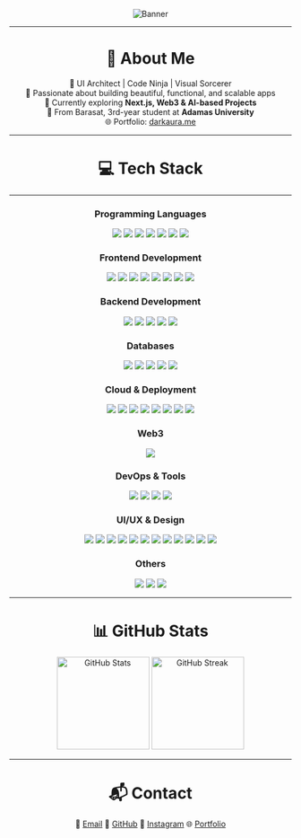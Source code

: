 <div align="center">

![Banner](https://readme-typing-svg.herokuapp.com/?center=true&vCenter=true&multiline=true&width=700&height=100&lines=Hi+There!+I'm+Tushar+Kanti+Dey;UI+Architect+%7C+Code+Ninja+%7C+Visual+Sorcerer;Crafting+Elegant+Experiences+One+Pixel+at+a+Time)

---

# 💫 About Me
🎯 UI Architect | Code Ninja | Visual Sorcerer  
🚀 Passionate about building beautiful, functional, and scalable apps  
🌱 Currently exploring **Next.js, Web3 & AI-based Projects**  
📍 From Barasat, 3rd-year student at **Adamas University**  
🌐 Portfolio: [darkaura.me](https://darkaura.me)

---

# 💻 Tech Stack
<hr/>

<!-- Programming Languages -->
<h3 align="center">Programming Languages</h3>
<p align="center">
  <img src="https://img.shields.io/badge/c-%2300599C.svg?style=for-the-badge&logo=c&logoColor=white"/>
  <img src="https://img.shields.io/badge/c++-%2300599C.svg?style=for-the-badge&logo=c%2B%2B&logoColor=white"/>
  <img src="https://img.shields.io/badge/java-%23ED8B00.svg?style=for-the-badge&logo=java&logoColor=white"/>
  <img src="https://img.shields.io/badge/python-%233776AB.svg?style=for-the-badge&logo=python&logoColor=FFD43B"/>
  <img src="https://img.shields.io/badge/javascript-%23F7DF1E.svg?style=for-the-badge&logo=javascript&logoColor=black"/>
  <img src="https://img.shields.io/badge/typescript-%23007ACC.svg?style=for-the-badge&logo=typescript&logoColor=white"/>
  <img src="https://img.shields.io/badge/powershell-%235391FE.svg?style=for-the-badge&logo=powershell&logoColor=white"/>
</p>

<!-- Frontend Development -->
<h3 align="center">Frontend Development</h3>
<p align="center">
  <img src="https://img.shields.io/badge/html5-%23E34F26.svg?style=for-the-badge&logo=html5&logoColor=white"/>
  <img src="https://img.shields.io/badge/css3-%231572B6.svg?style=for-the-badge&logo=css3&logoColor=white"/>
  <img src="https://img.shields.io/badge/sass-%23CC6699.svg?style=for-the-badge&logo=sass&logoColor=white"/>
  <img src="https://img.shields.io/badge/tailwindcss-%2338B2AC.svg?style=for-the-badge&logo=tailwind-css&logoColor=white"/>
  <img src="https://img.shields.io/badge/next.js-%23000000.svg?style=for-the-badge&logo=next.js&logoColor=white"/>
  <img src="https://img.shields.io/badge/react%20native-%2320232a.svg?style=for-the-badge&logo=react&logoColor=61DAFB"/>
  <img src="https://img.shields.io/badge/radix%20ui-%2320232a.svg?style=for-the-badge&logo=radix-ui&logoColor=white"/>
  <img src="https://img.shields.io/badge/webpack-%238DD6F9.svg?style=for-the-badge&logo=webpack&logoColor=black"/>
</p>

<!-- Backend Development -->
<h3 align="center">Backend Development</h3>
<p align="center">
  <img src="https://img.shields.io/badge/node.js-%23339933.svg?style=for-the-badge&logo=node.js&logoColor=white"/>
  <img src="https://img.shields.io/badge/nodemon-%2376D04B.svg?style=for-the-badge&logo=nodemon&logoColor=white"/>
  <img src="https://img.shields.io/badge/npm-%23CB3837.svg?style=for-the-badge&logo=npm&logoColor=white"/>
  <img src="https://img.shields.io/badge/nestjs-%23E0234E.svg?style=for-the-badge&logo=nestjs&logoColor=white"/>
  <img src="https://img.shields.io/badge/jwt-%23000000.svg?style=for-the-badge&logo=json-web-tokens&logoColor=white"/>
</p>

<!-- Databases -->
<h3 align="center">Databases</h3>
<p align="center">
  <img src="https://img.shields.io/badge/mongodb-%2347A248.svg?style=for-the-badge&logo=mongodb&logoColor=white"/>
  <img src="https://img.shields.io/badge/mysql-%2300758F.svg?style=for-the-badge&logo=mysql&logoColor=white"/>
  <img src="https://img.shields.io/badge/redis-%23DC382D.svg?style=for-the-badge&logo=redis&logoColor=white"/>
  <img src="https://img.shields.io/badge/supabase-%233FCF8E.svg?style=for-the-badge&logo=supabase&logoColor=white"/>
  <img src="https://img.shields.io/badge/prisma-%23000000.svg?style=for-the-badge&logo=prisma&logoColor=white"/>
</p>

<!-- Cloud & Deployment -->
<h3 align="center">Cloud & Deployment</h3>
<p align="center">
  <img src="https://img.shields.io/badge/aws-%23FF9900.svg?style=for-the-badge&logo=amazon-aws&logoColor=white"/>
  <img src="https://img.shields.io/badge/googlecloud-%234285F4.svg?style=for-the-badge&logo=google-cloud&logoColor=white"/>
  <img src="https://img.shields.io/badge/firebase-%23FFCA28.svg?style=for-the-badge&logo=firebase&logoColor=black"/>
  <img src="https://img.shields.io/badge/cloudflare-%23F38020.svg?style=for-the-badge&logo=cloudflare&logoColor=white"/>
  <img src="https://img.shields.io/badge/netlify-%23000000.svg?style=for-the-badge&logo=netlify&logoColor=00C7B7"/>
  <img src="https://img.shields.io/badge/vercel-%23000000.svg?style=for-the-badge&logo=vercel&logoColor=white"/>
  <img src="https://img.shields.io/badge/render-%2334A853.svg?style=for-the-badge&logo=render&logoColor=white"/>
  <img src="https://img.shields.io/badge/appwrite-%23F02E65.svg?style=for-the-badge&logo=appwrite&logoColor=white"/>
</p>

<!-- Web3 -->
<h3 align="center">Web3</h3>
<p align="center">
  <img src="https://img.shields.io/badge/web3.js-F16822?style=for-the-badge&logo=web3.js&logoColor=white"/>
</p>

<!-- DevOps & Tools -->
<h3 align="center">DevOps & Tools</h3>
<p align="center">
  <img src="https://img.shields.io/badge/git-%23F05033.svg?style=for-the-badge&logo=git&logoColor=white"/>
  <img src="https://img.shields.io/badge/github-%23181717.svg?style=for-the-badge&logo=github&logoColor=white"/>
  <img src="https://img.shields.io/badge/postman-%23FF6C37.svg?style=for-the-badge&logo=postman&logoColor=white"/>
  <img src="https://img.shields.io/badge/eslint-%234B32C3.svg?style=for-the-badge&logo=eslint&logoColor=white"/>
</p>

<!-- UI/UX & Design -->
<h3 align="center">UI/UX & Design</h3>
<p align="center">
  <img src="https://img.shields.io/badge/figma-%23F24E1E.svg?style=for-the-badge&logo=figma&logoColor=white"/>
  <img src="https://img.shields.io/badge/canva-%2300C4CC.svg?style=for-the-badge&logo=canva&logoColor=white"/>
  <img src="https://img.shields.io/badge/adobe%20photoshop-%2331A8FF.svg?style=for-the-badge&logo=adobe-photoshop&logoColor=white"/>
  <img src="https://img.shields.io/badge/adobe%20illustrator-%23FF9A00.svg?style=for-the-badge&logo=adobe-illustrator&logoColor=white"/>
  <img src="https://img.shields.io/badge/adobe%20xd-%23FF61F6.svg?style=for-the-badge&logo=adobe-xd&logoColor=white"/>
  <img src="https://img.shields.io/badge/adobe%20after%20effects-%239999FF.svg?style=for-the-badge&logo=adobe-after-effects&logoColor=white"/>
  <img src="https://img.shields.io/badge/adobe%20premiere%20pro-%239999FF.svg?style=for-the-badge&logo=adobe-premiere-pro&logoColor=white"/>
  <img src="https://img.shields.io/badge/adobe%20lightroom-%23001E36.svg?style=for-the-badge&logo=adobe-lightroom&logoColor=white"/>
  <img src="https://img.shields.io/badge/adobe%20creative%20cloud-%23DA1F26.svg?style=for-the-badge&logo=adobe-creative-cloud&logoColor=white"/>
  <img src="https://img.shields.io/badge/adobe%20acrobat%20reader-%23EC1C24.svg?style=for-the-badge&logo=adobe-acrobat-reader&logoColor=white"/>
  <img src="https://img.shields.io/badge/gimp-%235C5543.svg?style=for-the-badge&logo=gimp&logoColor=white"/>
  <img src="https://img.shields.io/badge/blender-%23F5792A.svg?style=for-the-badge&logo=blender&logoColor=white"/>
</p>

<!-- Others -->
<h3 align="center">Others</h3>
<p align="center">
  <img src="https://img.shields.io/badge/portfolio-%23FF4500.svg?style=for-the-badge&logo=firefox&logoColor=white"/>
  <img src="https://img.shields.io/badge/nvidia-%2376B900.svg?style=for-the-badge&logo=nvidia&logoColor=white"/>
  <img src="https://img.shields.io/badge/twilio-%23F22F46.svg?style=for-the-badge&logo=twilio&logoColor=white"/>
</p>

---

# 📊 GitHub Stats
<p align="center">
  <img src="https://github-readme-stats.vercel.app/api?username=Tusharxhub&show_icons=true&theme=radical" alt="GitHub Stats" height="165"/>
  <img src="https://github-readme-streak-stats.herokuapp.com/?user=Tusharxhub&theme=radical" alt="GitHub Streak" height="165"/>
</p>

---

# 📬 Contact
<p align="center">
📧 <a href="mailto:t.k.d.dey2033929837@gmail.com">Email</a>  
🔗 <a href="https://github.com/Tusharxhub">GitHub</a>  
📸 <a href="https://www.instagram.com/tushardevx01/">Instagram</a>  
🌐 <a href="https://darkaura.me">Portfolio</a>
</p>

</div>